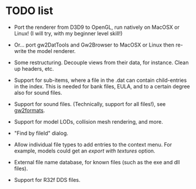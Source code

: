 TODO list
=========

* Port the renderer from D3D9 to OpenGL, run natively on MacOSX or Linux!
(I will try, with my beginner level skill!)

* Or... port gw2DatTools and Gw2Browser to MacOSX or Linux then re-write the model renderer.

* Some restructuring. Decouple views from their data, for instance. Clean up 
headers, etc.

* Support for sub-items, where a file in the .dat can contain child-entries in
the index. This is needed for bank files, EULA, and to a certain degree also
for sound files.

* Support for sound files. (Technically, support for all files!), see [gw2formats](https://github.com/kytulendu/gw2formats).

* Support for model LODs, collision mesh rendering, and more.

* "Find by fileId" dialog.

* Allow individual file types to add entries to the context menu. For example,
models could get an *export with textures* option.

* External file name database, for known files (such as the exe and dll files).

* Support for R32f DDS files.
